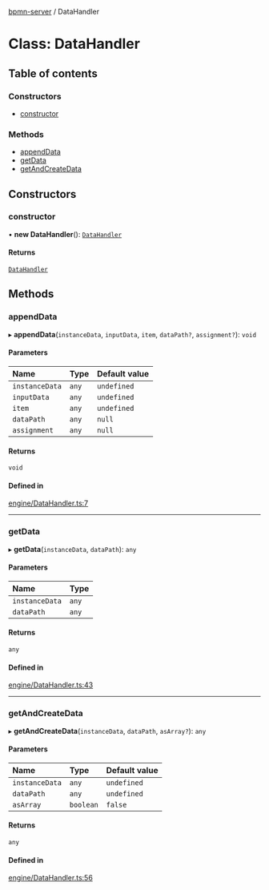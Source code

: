 [bpmn-server](../readme.md) / DataHandler

# Class: DataHandler

## Table of contents

### Constructors

- [constructor](DataHandler.md#constructor)

### Methods

- [appendData](DataHandler.md#appenddata)
- [getData](DataHandler.md#getdata)
- [getAndCreateData](DataHandler.md#getandcreatedata)

## Constructors

### constructor

• **new DataHandler**(): [`DataHandler`](DataHandler.md)

#### Returns

[`DataHandler`](DataHandler.md)

## Methods

### appendData

▸ **appendData**(`instanceData`, `inputData`, `item`, `dataPath?`, `assignment?`): `void`

#### Parameters

| Name | Type | Default value |
| :------ | :------ | :------ |
| `instanceData` | `any` | `undefined` |
| `inputData` | `any` | `undefined` |
| `item` | `any` | `undefined` |
| `dataPath` | `any` | `null` |
| `assignment` | `any` | `null` |

#### Returns

`void`

#### Defined in

[engine/DataHandler.ts:7](https://github.com/bpmnServer/bpmn-server/blob/40582af/src/engine/DataHandler.ts#L7)

___

### getData

▸ **getData**(`instanceData`, `dataPath`): `any`

#### Parameters

| Name | Type |
| :------ | :------ |
| `instanceData` | `any` |
| `dataPath` | `any` |

#### Returns

`any`

#### Defined in

[engine/DataHandler.ts:43](https://github.com/bpmnServer/bpmn-server/blob/40582af/src/engine/DataHandler.ts#L43)

___

### getAndCreateData

▸ **getAndCreateData**(`instanceData`, `dataPath`, `asArray?`): `any`

#### Parameters

| Name | Type | Default value |
| :------ | :------ | :------ |
| `instanceData` | `any` | `undefined` |
| `dataPath` | `any` | `undefined` |
| `asArray` | `boolean` | `false` |

#### Returns

`any`

#### Defined in

[engine/DataHandler.ts:56](https://github.com/bpmnServer/bpmn-server/blob/40582af/src/engine/DataHandler.ts#L56)

